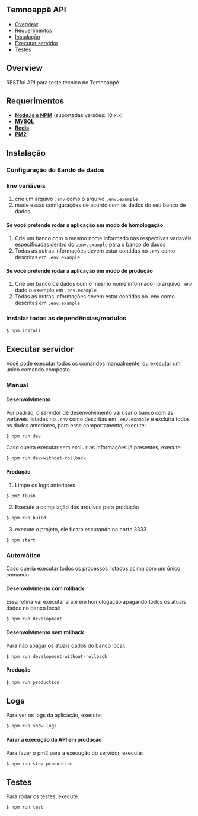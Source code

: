 ## Temnoappê API
- [Overview](#overview)
- [Requerimentos](#requerimentos)
- [Instalação](#instalação)
- [Executar servidor](#executar-servidor)
- [Testes](#testes)

## Overview

RESTful API para teste técnico no Temnoappê

## Requerimentos

- **[Node.js e NPM](https://www.nodejs.org/)** (suportadas versões: 10.x.x)
- **[MYSQL](https://www.mysql.com/)**
- **[Redis](https://redis.io/)**
- **[PM2](https://pm2.io/docs/plus/overview/)**

## Instalação

### Configuração do Bando de dados

### Env variáveis
1. crie um arquivo `.env` como o arquivo `.env.example`
2. mude essas configurações de acordo com os dados do seu banco de dados

#### Se você pretende rodar a aplicação em modo de homologação
1. Crie um banco com o mesmo nome informado nas respectivas variavéis especificadas dentro do `.env.example` para o banco de dados
2. Todas as outras informações devem estar contidas no `.env` como descritas em `.env.example`

#### Se você pretende rodar a aplicação em modo de produção
1. Crie um banco de dados com o mesmo nome informado no arquivo `.env` dado o exemplo em `.env.example`
2. Todas as outras informações devem estar contidas no .env como descritas em `.env.example`

### Instalar todas as dependências/módulos
```bash
$ npm install 
```

## Executar servidor

Você pode executar todos os comandos manualmente, ou executar um único comando composto

### Manual

#### Desenvolvimento

Por padrão, o servidor de desenvolvimento vai usar o banco com as variaveis listadas no `.env` como descritas em `.env.example` e excluirá todos os dados anteriores, para esse comportamento, execute:
```bash
$ npm run dev
```

Caso queira executar sem excluir as informações já presentes, execute:
```bash
$ npm run dev-without-rollback
```

#### Produção

1. Limpe os logs anteriores
```bash
$ pm2 flush
```

2. Execute a compilação dos arquivos para produção
```bash
$ npm run build
```

3. execute o projeto, ele ficará escutando na porta 3333
```bash
$ npm start
```

### Automático
Caso queria executar todos os processos listados acima com um único comando

#### Desenvolvimento com rollback
Essa rotina vai executar a api em homologação apagando todos os atuais dados no banco local:
```bash
$ npm run development
```

#### Desenvolvimento sem rollback
Para não apagar os atuais dados do banco local:
```bash
$ npm run development-without-rollback
```

#### Produção
```bash
$ npm run production
```

## Logs

Para ver os logs da aplicação, execute:
```bash
$ npm run show-logs
```

#### Parar a execução da API em produção
Para fazer o pm2 para a execução do servidor, execute:
```bash
$ npm run stop-production
```

## Testes

Para rodar os testes, execute:

```bash
$ npm run test
```